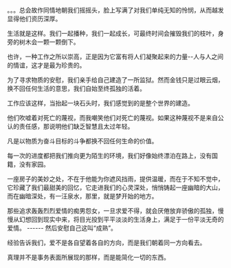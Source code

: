 。。。总会故作同情地朝我们摇摇头，脸上写满了对我们单纯无知的怜悯，从而越发显得他们资历深厚。

生活就是这样。我们一起播种，我们一起成长，可最终时间会摧毁我们的枝叶，身旁的树木会一颗一颗倒下。

也许，一种工作之所以崇高，正是因为它富有将人们凝聚起来的力量--人与人之间的情谊，这才是最为珍贵的。

为了寻求物质的安慰，我们亲手给自己建造了一所监狱。然而金钱只是过眼云烟，换不回任何生活的意思，我们自始至终孤独的活着。

工作应该这样，当抬起一块石头时，我们感觉到的是整个世界的建造。

他们吹嘘着对死亡的蔑视，而我嘲笑他们对死亡的蔑视。如果这种蔑视不是来自公认的责任感，那说明他们缺乏智慧且太过年轻。

凡是以物质为奋斗目标的斗争都换不回任何生命的价值。

每一次的进度都把我们推向更为陌生的环境，我们好像始终漂泊在路上，没有国籍，没有家园。

一座房子的美妙之处，不在于他能为你遮风挡雨，提供温暖，而在于不知不觉中，它珍藏了我们最甜美的回忆，它走进我们的心灵深处，悄悄铸起一座幽暗的大山，而在幽暗深处，有一汪泉水，那里，就是梦开始的地方。

那些追求轰轰烈烈爱情的痴男怨女，一旦求爱不得，就会厌倦放弃骄傲的孤独，慢慢从幻想回到现实中来，将目光投到平平淡淡的生活身上，满足于一份平淡无奇的爱情。 ------ 然后安慰自己这叫“成熟”。

经验告诉我们，爱不是各自望着各自的方向，而是我们朝着同一方向看去。

真理并不是事务表面所展现的那样，而是能简化一切的东西。